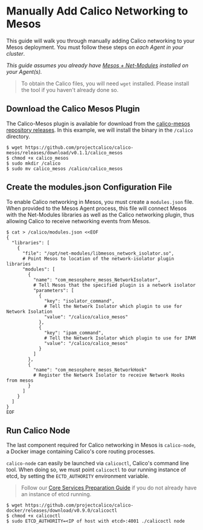 # Manually Add Calico Networking to Mesos
This guide will walk you through manually adding Calico networking to your Mesos deployment. You must follow these steps on *each Agent in your cluster*. 

*This guide assumes you already have [Mesos + Net-Modules](https://github.com/projectcalico/calico-docker/tree/master/docs/mesos#mesos--netmodules) installed on your Agent(s).* 

> To obtain the Calico files, you will need `wget` installed. Please install the tool if you haven't already done so.

## Download the Calico Mesos Plugin

The Calico-Mesos plugin is available for download from the [calico-mesos repository releases](https://github.com/projectcalico/calico-mesos/releases). In this example, we will install the binary in the `/calico` directory.

    $ wget https://github.com/projectcalico/calico-mesos/releases/download/v0.1.1/calico_mesos
    $ chmod +x calico_mesos
    $ sudo mkdir /calico
    $ sudo mv calico_mesos /calico/calico_mesos

## Create the modules.json Configuration File
To enable Calico networking in Mesos, you must create a `modules.json` file. When provided to the Mesos Agent process, this file will connect Mesos with the Net-Modules libraries as well as the Calico networking plugin, thus allowing Calico to receive networking events from Mesos.

    $ cat > /calico/modules.json <<EOF
    {
      "libraries": [
        {
          "file": "/opt/net-modules/libmesos_network_isolator.so", 
          # Point Mesos to location of the network-isolator plugin libraries
          "modules": [
            {
              "name": "com_mesosphere_mesos_NetworkIsolator", 
              # Tell Mesos that the specified plugin is a network isolator
              "parameters": [
                {
                  "key": "isolator_command", 
                  # Tell the Network Isolator which plugin to use for Network Isolation
                  "value": "/calico/calico_mesos"
                },
                {
                  "key": "ipam_command", 
                  # Tell the Network Isolator which plugin to use for IPAM
                  "value": "/calico/calico_mesos"
                }
              ]
            },
            {
              "name": "com_mesosphere_mesos_NetworkHook" 
              # Register the Network Isolator to receive Network Hooks from mesos
            }
          ]
        }
      ]
    }
    EOF

## Run Calico Node
The last component required for Calico networking in Mesos is `calico-node`, a Docker image containing Calico's core routing processes.
 
`calico-node` can easily be launched via `calicoctl`, Calico's command line tool. When doing so, we must point `calicoctl` to our running instance of etcd, by setting the `ECTD_AUTHORITY` environment variable.

> Follow our [Core Services Preparation Guide](PrepareCoreServices.md) if you do not already have an instance of etcd running.

    $ wget https://github.com/projectcalico/calico-docker/releases/download/v0.9.0/calicoctl
    $ chmod +x calicoctl
    $ sudo ETCD_AUTHORITY=<IP of host with etcd>:4001 ./calicoctl node
